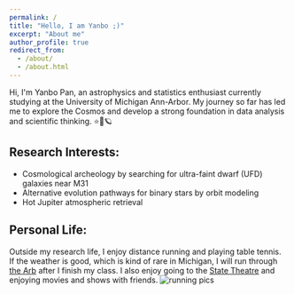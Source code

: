 ```yaml
---
permalink: /
title: "Hello, I am Yanbo ;)"
excerpt: "About me"
author_profile: true
redirect_from: 
  - /about/
  - /about.html
---
```


Hi, I'm Yanbo Pan, an astrophysics and statistics enthusiast currently studying at the University of Michigan Ann-Arbor. My journey so far has led me to explore the Cosmos and develop a strong foundation in data analysis and scientific thinking. ⭐🌌🪐

## Research Interests:
- Cosmological archeology by searching for ultra-faint dwarf (UFD) galaxies near M31
- Alternative evolution pathways for binary stars by orbit modeling
- Hot Jupiter atmospheric retrieval


## Personal Life:
Outside my research life, I enjoy distance running and playing table tennis. If the weather is good, which is kind of rare in Michigan, I will run through [the Arb](https://mbgna.umich.edu/nichols-arboretum/) after I finish my class. I also enjoy going to the [State Theatre](https://michtheater.org/) and enjoying movies and shows with friends.  ![running pics](images/marathon.jpg)



